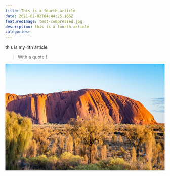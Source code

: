 ```yaml
---
title: This is a fourth article
date: 2021-02-02T04:44:25.165Z
featuredImage: test-compressed.jpg
description: this is a fourth article
categories:
---
```


this is my 4th article

> With a quote !

![image](test-compressed.jpg "tesest")
